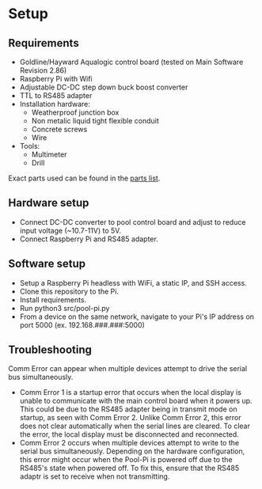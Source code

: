 # Setup

## Requirements
* Goldline/Hayward Aqualogic control board (tested on Main Software Revision 2.86)
* Raspberry Pi with Wifi
* Adjustable DC-DC step down buck boost converter
* TTL to RS485 adapter
* Installation hardware:
    * Weatherproof junction box
    * Non metalic liquid tight flexible conduit
    * Concrete screws
    * Wire
* Tools:
    * Multimeter
    * Drill

Exact parts used can be found in the [parts list](./PARTS_LIST.md).

## Hardware setup
* Connect DC-DC converter to pool control board and adjust to reduce input voltage (~10.7-11V) to 5V.
* Connect Raspberry Pi and RS485 adapter.

## Software setup
* Setup a Raspberry Pi headless with WiFi, a static IP, and SSH access.
* Clone this repository to the Pi.
* Install requirements.
* Run python3 src/pool-pi.py
* From a device on the same network, navigate to your Pi's IP address on port 5000 (ex. 192.168.###.###:5000)
<!-- TODO configure GUI to match local aqualogic system -->

## Troubleshooting
Comm Error can appear when multiple devices attempt to drive the serial bus simultaneously.
* Comm Error 1 is a startup error that occurs when the local display is unable to communicate with the main control board when it powers up. This could be due to the RS485 adapter being in transmit mode on startup, as seen with Comm Error 2. Unlike Comm Error 2, this error does not clear automatically when the serial lines are cleared. To clear the error, the local display must be disconnected and reconnected.
* Comm Error 2 occurs when multiple devices attempt to write to the serial bus simultaneously. Depending on the hardware configuration, this error might occur when the Pool-Pi is powered off due to the RS485's state when powered off. To fix this, ensure that the RS485 adaptr is set to receive when not transmitting.